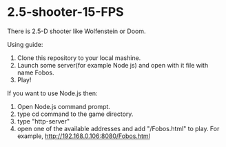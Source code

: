 # 2.5-shooter-15-FPS
There is 2.5-D shooter like Wolfenstein or Doom. 

Using guide:
  1. Clone this repository to your local mashine.
  2. Launch some server(for example Node js) and open with it file with name Fobos.
  3. Play!
  
If you want to use Node.js then:
  1. Open Node.js command prompt.
  2. type cd command to the game directory.
  3. type "http-server"
  4. open one of the available addresses and add "/Fobos.html" to play. For example, http://192.168.0.106:8080/Fobos.html
